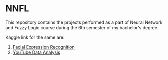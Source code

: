 # NNFL
This repository contains the projects performed as a part of Neural Network and Fuzzy Logic course during the 6th semester of my bachelor's degree.

Kaggle link for the same are:
1. [Facial Expression Recognition](https://www.kaggle.com/code/iayushgupta/facial-expression-recognition)
2. [YouTube Data Analysis](https://www.kaggle.com/iayushgupta/youtube-data-analysis)
